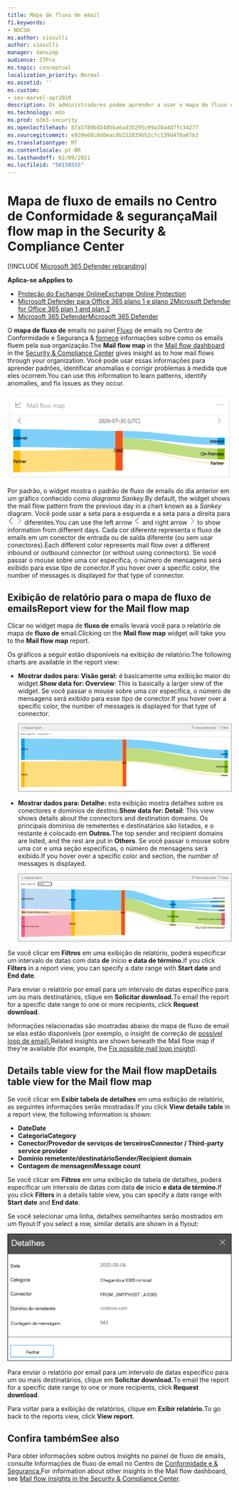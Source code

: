 ```yaml
---
title: Mapa de fluxo de email
f1.keywords:
- NOCSH
ms.author: siosulli
author: siosulli
manager: dansimp
audience: ITPro
ms.topic: conceptual
localization_priority: Normal
ms.assetid: ''
ms.custom:
- seo-marvel-apr2020
description: Os administradores podem aprender a usar o mapa de fluxo de emails no painel Fluxo de emails no Centro de Conformidade e Segurança para visualizar e controlar como os emails fluem de e para sua organização sobre conectores e sem usar conectores. &
ms.technology: mdo
ms.prod: m365-security
ms.openlocfilehash: 87a5780bd2485ba6ad3b295c09a30a4d7fc34277
ms.sourcegitcommit: e920e68c8d0eac8b152039b52cfc139d478a67b3
ms.translationtype: MT
ms.contentlocale: pt-BR
ms.lasthandoff: 02/09/2021
ms.locfileid: "50150555"
---
```

# <a name="mail-flow-map-in-the-security--compliance-center"></a><span data-ttu-id="6b2a8-103">Mapa de fluxo de emails no Centro de Conformidade & segurança</span><span class="sxs-lookup"><span data-stu-id="6b2a8-103">Mail flow map in the Security & Compliance Center</span></span>

[!INCLUDE [Microsoft 365 Defender rebranding](../includes/microsoft-defender-for-office.md)]

<span data-ttu-id="6b2a8-104">**Aplica-se a**</span><span class="sxs-lookup"><span data-stu-id="6b2a8-104">**Applies to**</span></span>
- [<span data-ttu-id="6b2a8-105">Proteção do Exchange Online</span><span class="sxs-lookup"><span data-stu-id="6b2a8-105">Exchange Online Protection</span></span>](https://go.microsoft.com/fwlink/?linkid=2148611)
- [<span data-ttu-id="6b2a8-106">Microsoft Defender para Office 365 plano 1 e plano 2</span><span class="sxs-lookup"><span data-stu-id="6b2a8-106">Microsoft Defender for Office 365 plan 1 and plan 2</span></span>](https://go.microsoft.com/fwlink/?linkid=2148715)
- [<span data-ttu-id="6b2a8-107">Microsoft 365 Defender</span><span class="sxs-lookup"><span data-stu-id="6b2a8-107">Microsoft 365 Defender</span></span>](https://go.microsoft.com/fwlink/?linkid=2118804)

<span data-ttu-id="6b2a8-108">O **mapa de fluxo de** emails no painel [Fluxo](mail-flow-insights-v2.md) de emails no Centro de Conformidade e Segurança & [fornece](https://protection.office.com) informações sobre como os emails fluem pela sua organização.</span><span class="sxs-lookup"><span data-stu-id="6b2a8-108">The **Mail flow map** in the [Mail flow dashboard](mail-flow-insights-v2.md) in the [Security & Compliance Center](https://protection.office.com) gives insight as to how mail flows through your organization.</span></span> <span data-ttu-id="6b2a8-109">Você pode usar essas informações para aprender padrões, identificar anomalias e corrigir problemas à medida que eles ocorrem.</span><span class="sxs-lookup"><span data-stu-id="6b2a8-109">You can use this information to learn patterns, identify anomalies, and fix issues as they occur.</span></span>

![Widget de mapa de fluxo de emails no painel Fluxo de emails no Centro de Conformidade e & Segurança](../../media/mfi-mail-flow-map-widget.png)

<span data-ttu-id="6b2a8-111">Por padrão, o widget mostra o padrão de fluxo de emails do dia anterior em um gráfico conhecido como *diagrama Sankey.*</span><span class="sxs-lookup"><span data-stu-id="6b2a8-111">By default, the widget shows the mail flow pattern from the previous day in a chart known as a *Sankey* diagram.</span></span> <span data-ttu-id="6b2a8-112">Você pode usar a seta para a esquerda e a seta para a direita para ![ mostrar informações de dias ](../../media/scc-left-arrow.png) ![ ](../../media/scc-right-arrow.png) diferentes.</span><span class="sxs-lookup"><span data-stu-id="6b2a8-112">You can use the left arrow ![Left arrow](../../media/scc-left-arrow.png) and right arrow ![Right arrow](../../media/scc-right-arrow.png) to show information from different days.</span></span> <span data-ttu-id="6b2a8-113">Cada cor diferente representa o fluxo de emails em um conector de entrada ou de saída diferente (ou sem usar conectores).</span><span class="sxs-lookup"><span data-stu-id="6b2a8-113">Each different color represents mail flow over a different inbound or outbound connector (or without using connectors).</span></span> <span data-ttu-id="6b2a8-114">Se você passar o mouse sobre uma cor específica, o número de mensagens será exibido para esse tipo de conector.</span><span class="sxs-lookup"><span data-stu-id="6b2a8-114">If you hover over a specific color, the number of messages is displayed for that type of connector.</span></span>

## <a name="report-view-for-the-mail-flow-map"></a><span data-ttu-id="6b2a8-115">Exibição de relatório para o mapa de fluxo de emails</span><span class="sxs-lookup"><span data-stu-id="6b2a8-115">Report view for the Mail flow map</span></span>

<span data-ttu-id="6b2a8-116">Clicar no widget mapa de **fluxo de** emails levará você para o relatório de mapa de **fluxo de** email.</span><span class="sxs-lookup"><span data-stu-id="6b2a8-116">Clicking on the **Mail flow map** widget will take you to the **Mail flow map** report.</span></span>

<span data-ttu-id="6b2a8-117">Os gráficos a seguir estão disponíveis na exibição de relatório:</span><span class="sxs-lookup"><span data-stu-id="6b2a8-117">The following charts are available in the report view:</span></span>

- <span data-ttu-id="6b2a8-118">**Mostrar dados para: Visão geral:** é basicamente uma exibição maior do widget.</span><span class="sxs-lookup"><span data-stu-id="6b2a8-118">**Show data for: Overview**: This is basically a larger view of the widget.</span></span> <span data-ttu-id="6b2a8-119">Se você passar o mouse sobre uma cor específica, o número de mensagens será exibido para esse tipo de conector.</span><span class="sxs-lookup"><span data-stu-id="6b2a8-119">If you hover over a specific color, the number of messages is displayed for that type of connector.</span></span>

  ![Visão geral no relatório de mapa de fluxo de emails](../../media/mfi-mail-flow-map-report-overview.png)

- <span data-ttu-id="6b2a8-121">**Mostrar dados para: Detalhe:** esta exibição mostra detalhes sobre os conectores e domínios de destino.</span><span class="sxs-lookup"><span data-stu-id="6b2a8-121">**Show data for: Detail**: This view shows details about the connectors and destination domains.</span></span> <span data-ttu-id="6b2a8-122">Os principais domínios de remetentes e destinatários são listados, e o restante é colocado em **Outros.**</span><span class="sxs-lookup"><span data-stu-id="6b2a8-122">The top sender and recipient domains are listed, and the rest are put in **Others**.</span></span> <span data-ttu-id="6b2a8-123">Se você passar o mouse sobre uma cor e uma seção específicas, o número de mensagens será exibido.</span><span class="sxs-lookup"><span data-stu-id="6b2a8-123">If you hover over a specific color and section, the number of messages is displayed.</span></span>

  ![Exibição detalhada no relatório de mapa de fluxo de emails](../../media/mfi-mail-flow-map-report-detail.png)

<span data-ttu-id="6b2a8-125">Se você clicar em **Filtros** em uma exibição de relatório, poderá especificar um intervalo de datas com data **de** início **e data de término.**</span><span class="sxs-lookup"><span data-stu-id="6b2a8-125">If you click **Filters** in a report view, you can specify a date range with **Start date** and **End date**.</span></span>

<span data-ttu-id="6b2a8-126">Para enviar o relatório por email para um intervalo de datas específico para um ou mais destinatários, clique em **Solicitar download.**</span><span class="sxs-lookup"><span data-stu-id="6b2a8-126">To email the report for a specific date range to one or more recipients, click **Request download**.</span></span>

<span data-ttu-id="6b2a8-127">Informações relacionadas são mostradas abaixo do mapa de fluxo de email se elas estão disponíveis (por exemplo, o insight de correção de [possível loop de email).](mfi-mail-loop-insight.md)</span><span class="sxs-lookup"><span data-stu-id="6b2a8-127">Related insights are shown beneath the Mail flow map if they're available (for example, the [Fix possible mail loop insight](mfi-mail-loop-insight.md)).</span></span>

## <a name="details-table-view-for-the-mail-flow-map"></a><span data-ttu-id="6b2a8-128">Details table view for the Mail flow map</span><span class="sxs-lookup"><span data-stu-id="6b2a8-128">Details table view for the Mail flow map</span></span>

<span data-ttu-id="6b2a8-129">Se você clicar em **Exibir tabela de detalhes** em uma exibição de relatório, as seguintes informações serão mostradas:</span><span class="sxs-lookup"><span data-stu-id="6b2a8-129">If you click **View details table** in a report view, the following information is shown:</span></span>

- <span data-ttu-id="6b2a8-130">**Date**</span><span class="sxs-lookup"><span data-stu-id="6b2a8-130">**Date**</span></span>
- <span data-ttu-id="6b2a8-131">**Categoria**</span><span class="sxs-lookup"><span data-stu-id="6b2a8-131">**Category**</span></span>
- <span data-ttu-id="6b2a8-132">**Conector/Provedor de serviços de terceiros**</span><span class="sxs-lookup"><span data-stu-id="6b2a8-132">**Connector / Third-party service provider**</span></span>
- <span data-ttu-id="6b2a8-133">**Domínio remetente/destinatário**</span><span class="sxs-lookup"><span data-stu-id="6b2a8-133">**Sender/Recipient domain**</span></span>
- <span data-ttu-id="6b2a8-134">**Contagem de mensagem**</span><span class="sxs-lookup"><span data-stu-id="6b2a8-134">**Message count**</span></span>

<span data-ttu-id="6b2a8-135">Se você clicar em **Filtros** em uma exibição de tabela de detalhes, poderá especificar um intervalo de datas com data **de** início **e data de término.**</span><span class="sxs-lookup"><span data-stu-id="6b2a8-135">If you click **Filters** in a details table view, you can specify a date range with **Start date** and **End date**.</span></span>

<span data-ttu-id="6b2a8-136">Se você selecionar uma linha, detalhes semelhantes serão mostrados em um flyout:</span><span class="sxs-lookup"><span data-stu-id="6b2a8-136">If you select a row, similar details are shown in a flyout:</span></span>

![Detalhes do flyout da tabela de detalhes no mapa de fluxo de emails](../../media/mfi-mail-flow-map-view-details-table-details.png)

<span data-ttu-id="6b2a8-138">Para enviar o relatório por email para um intervalo de datas específico para um ou mais destinatários, clique em **Solicitar download.**</span><span class="sxs-lookup"><span data-stu-id="6b2a8-138">To email the report for a specific date range to one or more recipients, click **Request download**.</span></span>

<span data-ttu-id="6b2a8-139">Para voltar para a exibição de relatórios, clique em **Exibir relatório.**</span><span class="sxs-lookup"><span data-stu-id="6b2a8-139">To go back to the reports view, click **View report**.</span></span>

## <a name="see-also"></a><span data-ttu-id="6b2a8-140">Confira também</span><span class="sxs-lookup"><span data-stu-id="6b2a8-140">See also</span></span>

<span data-ttu-id="6b2a8-141">Para obter informações sobre outros insights no painel de fluxo de emails, consulte Informações de fluxo de email no Centro de [Conformidade e & Segurança.](mail-flow-insights-v2.md)</span><span class="sxs-lookup"><span data-stu-id="6b2a8-141">For information about other insights in the Mail flow dashboard, see [Mail flow insights in the Security & Compliance Center](mail-flow-insights-v2.md).</span></span>
